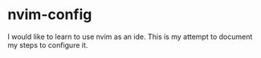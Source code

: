 # nvim-config
I would like to learn to use nvim as an ide. This is my attempt to document my steps to configure it.
